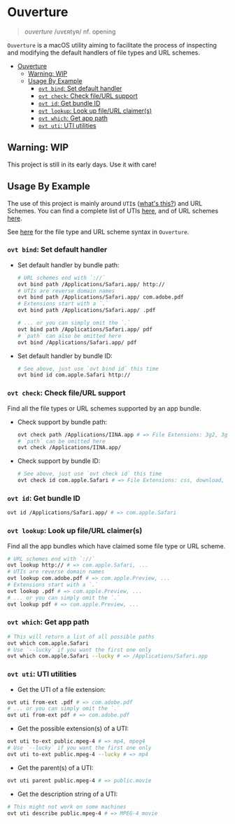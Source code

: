 # Ouverture

> *ouverture* /uvɛʀtyʀ/ nf. opening

`Ouverture` is a macOS utility aiming to facilitate the process of inspecting and modifying the default handlers of file types and URL schemes.

- [Ouverture](#ouverture)
  - [Warning: WIP](#warning-wip)
  - [Usage By Example](#usage-by-example)
    - [`ovt bind`: Set default handler](#ovt-bind-set-default-handler)
    - [`ovt check`: Check file/URL support](#ovt-check-check-fileurl-support)
    - [`ovt id`: Get bundle ID](#ovt-id-get-bundle-id)
    - [`ovt lookup`: Look up file/URL claimer(s)](#ovt-lookup-look-up-fileurl-claimers)
    - [`ovt which`: Get app path](#ovt-which-get-app-path)
    - [`ovt uti`: UTI utilities](#ovt-uti-uti-utilities)

## Warning: WIP

This project is still in its early days. Use it with care!

## Usage By Example

The use of this project is mainly around `UTI`s ([what's this?](https://developer.apple.com/library/archive/documentation/FileManagement/Conceptual/understanding_utis/understand_utis_conc/understand_utis_conc.html)) and URL Schemes.
You can find a complete list of UTIs [here](https://escapetech.eu/manuals/qdrop/uti.html), and of URL schemes [here](https://en.wikipedia.org/wiki/List_of_URI_schemes).

See [here](#ovt-bind-set-default-handler) for the file type and URL scheme syntax in `Ouverture`.

### `ovt bind`: Set default handler

- Set default handler by bundle path:

    ```bash
    # URL schemes end with `://`
    ovt bind path /Applications/Safari.app/ http://
    # UTIs are reverse domain names
    ovt bind path /Applications/Safari.app/ com.adobe.pdf
    # Extensions start with a `.`
    ovt bind path /Applications/Safari.app/ .pdf

    # ... or you can simply omit the `.`
    ovt bind path /Applications/Safari.app/ pdf
    # `path` can also be omitted here
    ovt bind /Applications/Safari.app/ pdf
    ```

- Set default handler by bundle ID:

    ```bash
    # See above, just use `ovt bind id` this time
    ovt bind id com.apple.Safari http://
    ```

### `ovt check`: Check file/URL support

Find all the file types or URL schemes supported by an app bundle.

- Check support by bundle path:

    ```bash
    ovt check path /Applications/IINA.app # => File Extensions: 3g2, 3gp, aa3, aac, ...
    # `path` can be omitted here
    ovt check /Applications/IINA.app/
    ```

- Check support by bundle ID:

    ```bash
    # See above, just use `ovt check id` this time
    ovt check id com.apple.Safari # => File Extensions: css, download, gif, ...
    ```

### `ovt id`: Get bundle ID

```bash
ovt id /Applications/Safari.app/ # => com.apple.Safari
```

### `ovt lookup`: Look up file/URL claimer(s)

Find all the app bundles which have claimed some file type or URL scheme.

```bash
# URL schemes end with `://`
ovt lookup http:// # => com.apple.Safari, ...
# UTIs are reverse domain names
ovt lookup com.adobe.pdf # => com.apple.Preview, ...
# Extensions start with a `.`
ovt lookup .pdf # => com.apple.Preview, ...
# ... or you can simply omit the `.`
ovt lookup pdf # => com.apple.Preview, ...
```

### `ovt which`: Get app path

```bash
# This will return a list of all possible paths
ovt which com.apple.Safari
# Use `--lucky` if you want the first one only
ovt which com.apple.Safari --lucky # => /Applications/Safari.app
```

### `ovt uti`: UTI utilities

- Get the UTI of a file extension:

```bash
ovt uti from-ext .pdf # => com.adobe.pdf
# ... or you can simply omit the `.`
ovt uti from-ext pdf # => com.adobe.pdf
```

- Get the possible extension(s) of a UTI:

```bash
ovt uti to-ext public.mpeg-4 # => mp4, mpeg4
# Use `--lucky` if you want the first one only
ovt uti to-ext public.mpeg-4 --lucky # => mp4
```

- Get the parent(s) of a UTI:

```bash
ovt uti parent public.mpeg-4 # => public.movie
```

- Get the description string of a UTI:

```bash
# This might not work on some machines
ovt uti describe public.mpeg-4 # => MPEG-4 movie
```
